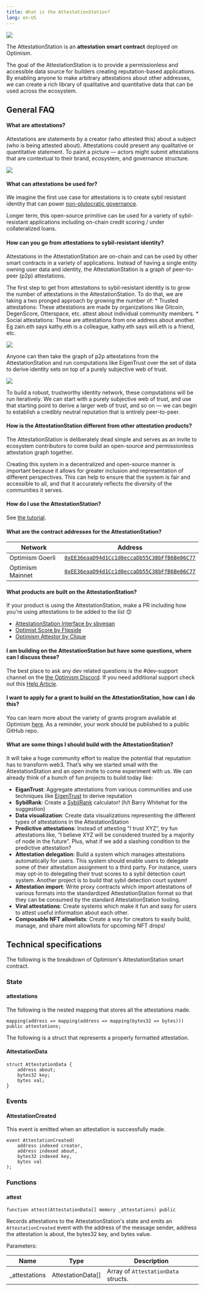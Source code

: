 ```yaml
---
title: What is the AttestationStation?
lang: en-US
---
```

![](../../assets/docs/governance/attestationstation/attestationstation.png)

The AttestationStation is an **attestation smart contract** deployed on Optimism.  

The goal of the AttestationStation is to provide a permissionless and accessible data source for builders creating reputation-based applications. By enabling anyone to make arbitrary attestations about other addresses, we can create a rich library of qualitative and quantitative data that can be used across the ecosystem.


<!-- TODO: Add source code link when we have an authoritative source -->

## General FAQ

#### What are attestations?

Attestations are statements by a creator (who attested this) about a subject (who is being attested about). Attestations could present any qualitative or quantitative statement. To paint a picture — actors might submit attestations that are contextual to their brand, ecosystem, and governance structure.

![](../../assets/docs/governance/attestationstation/attestations.png)



#### What can attestations be used for?

We imagine the first use case for attestations is to create sybil resistant identity that can power [non-plutocratic governance](https://vitalik.ca/general/2021/08/16/voting3.html).

Longer term, this open-source primitive can be used for a variety of sybil-resistant applications including on-chain credit scoring / under collateralized loans.

#### How can you go from attestations to sybil-resistant identity?

Attestations in the AttestationStation are on-chain and can be used by other smart contracts in a variety of applications. Instead of having a single entity owning user data and identity, the AttestationStation is a graph of peer-to-peer (p2p) attestations. 

The first step to get from attestations to sybil-resistant identity is to grow the number of attestations in the AttestationStation. To do that, we are taking a two pronged approach by growing the number of:
    * Trusted attestations: These attestations are made by organizations like Gitcoin, DegenScore, Otterspace, etc. attest about individual community members.
    * Social attestations: These are attestations from one address about another. Eg zain.eth says kathy.eth is a colleague, kathy.eth says will.eth is a friend, etc.

![](../../assets/docs/governance/attestationstation/network.png)

Anyone can then take the graph of p2p attestations from the AttestationStation and run computations like EigenTrust over the set of data to derive identity sets on top of a purely subjective web of trust.

![](../../assets/docs/governance/attestationstation/eigan.png)

To build a robust, trustworthy identity network, these computations will be run iteratively. We can start with a purely subjective web of trust, and use that starting point to derive a larger web of trust, and so on — we can begin to establish a credibly neutral reputation that is entirely peer-to-peer. 

#### How is the AttestationStation different from other attestation products?

The AttestationStation is deliberately dead simple and serves as an invite to ecosystem contributors to come build an open-source and permissionless attestation graph together.

Creating this system in a decentralized and open-source manner is important because it allows for greater inclusion and representation of different perspectives. This can help to ensure that the system is fair and accessible to all, and that it accurately reflects the diversity of the communities it serves.

#### How do I use the AttestationStation?

See [the tutorial](https://github.com/ethereum-optimism/optimism-tutorial/tree/main/ecosystem/attestation-station).

#### What are the contract addresses for the AttestationStation?

| Network | Address |
| - | - |
| Optimism Goerli | [`0xEE36eaaD94d1Cc1d0eccaDb55C38bFfB6Be06C77`](https://goerli-explorer.optimism.io/address/0xEE36eaaD94d1Cc1d0eccaDb55C38bFfB6Be06C77)  |
| Optimism Mainnet | [`0xEE36eaaD94d1Cc1d0eccaDb55C38bFfB6Be06C77`](https://explorer.optimism.io/address/0xEE36eaaD94d1Cc1d0eccaDb55C38bFfB6Be06C77) |

#### What products are built on the AttestationStation? 
If your product is using the AttestationStation, make a PR including how you're using attestations to be added to the list 😊
* [AttestationStation Interface by sbvegan](https://attestationstation.xyz/)
* [Optimist Score by Flipside](https://science.flipsidecrypto.xyz/optimist/)
* [Optimism Attestor by Clique](https://provenance.clique.social/attestor/opattestor)

#### I am building on the AttestationStation but have some questions, where can I discuss these?

The best place to ask any dev related questions is the #dev-support channel on the [the Optimism Discord](https://discord-gateway.optimism.io/). If you need additional support check out this [Help Article](https://help.optimism.io/hc/en-us/articles/9762044018843-How-do-I-get-project-support-marketing-integrations-etc-).

#### I want to apply for a grant to build on the AttestationStation, how can I do this?

You can learn more about the variety of grants program available at Optimism [here](allocations/#ecosystem-fund). As a reminder, your work should be published to a public GitHub repo.

#### What are some things I should build with the AttestationStation?

It will take a huge community effort to realize the potential that reputation has to transform web3. That’s why we started small with the AttestationStation and an open invite to come experiment with us. We can already think of a bunch of fun projects to build today like:

* **EiganTrust**: Aggregate attestations from various communities and use techniques like [EigenTrust](https://en.wikipedia.org/wiki/EigenTrust) to derive reputation
* **SybilRank**: Create a [SybilRank](https://users.cs.duke.edu/~qiangcao/sybilrank_project/index.html) calculator! (h/t Barry Whitehat for the suggestion)
* **Data visualization**: Create data visualizations representing the different types of attestations in the AttestationStation
* **Predictive attestations**: Instead of attesting “I trust XYZ”, try fun attestations like, “I believe XYZ will be considered trusted by a majority of node in the future”. Plus, what if we add a slashing condition to the predictive attestation?
* **Attestation delegation**: Build a system which manages attestations automatically for users. This system should enable users to delegate some of their attestation assignment to a third party. For instance, users may opt-in to delegating their trust scores to a sybil detection court system. Another project is to build that sybil detection court system! 
* **Attestation import**: Write proxy contracts which import attestations of various formats into the standardized AttestationStation format so that they can be consumed by the standard AttestationStation tooling.
* **Viral attestations**: Create systems which make it fun and easy for users to attest useful information about each other.
* **Composable NFT allowlists**: Create a way for creators to easily build, manage, and share mint allowlists for upcoming NFT drops!


## Technical specifications

The following is the breakdown of Optimism's AttestationStation smart contract.

### State

#### attestations

The following is the nested mapping that stores all the attestations made.

```
mapping(address => mapping(address => mapping(bytes32 => bytes))) public attestations;
```

The following is a struct that represents a properly formatted attestation.

#### AttestationData

```
struct AttestationData {
    address about;
    bytes32 key;
    bytes val;
}
```

### Events

#### AttestationCreated

This event is emitted when an attestation is successfully made.

```
event AttestationCreated(
    address indexed creator,
    address indexed about,
    bytes32 indexed key,
    bytes val
);
```

### Functions

#### attest

```
function attest(AttestationData[] memory _attestations) public
```

Records attestations to the AttestationStation's state and emits an `AttestationCreated` event with the address of the message sender, address the attestation is about, the bytes32 key, and bytes value.

Parameters:

| Name           | Type              | Description                         |
| -------------- | ----------------- | ----------------------------------- |
| \_attestations | AttestationData[] | Array of `AttestationData` structs. |

